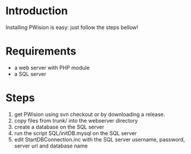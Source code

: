 # Introduction #

Installing PWision is easy: just follow the steps bellow!

# Requirements #
  * a web server with PHP module
  * a SQL server

# Steps #
  1. get PWision using svn checkout or by downloading a release.
  1. copy files from trunk/ into the webserver directory
  1. create a database on the SQL server
  1. run the script SQL/initDB.mysql on the SQL server
  1. edit StartDBConnection.inc with the SQL server username, password, server url and database name